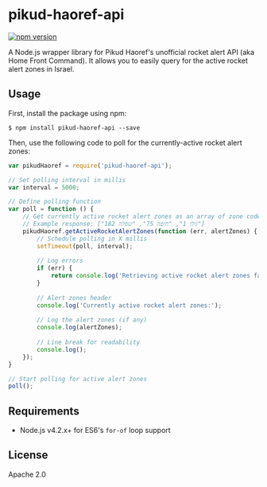 pikud-haoref-api
===================
[![npm version](https://badge.fury.io/js/pikud-haoref-api.svg)](https://badge.fury.io/js/pikud-haoref-api)

A Node.js wrapper library for Pikud Haoref's unofficial rocket alert API (aka Home Front Command). It allows you to easily query for the active rocket alert zones in Israel.

Usage
---

First, install the package using npm:
```shell
$ npm install pikud-haoref-api --save
```

Then, use the following code to poll for the currently-active rocket alert zones:

```js
var pikudHaoref = require('pikud-haoref-api');

// Set polling interval in millis
var interval = 5000;

// Define polling function
var poll = function () {
    // Get currently active rocket alert zones as an array of zone codes
    // Example response: ["גולן 1", "חיפה 75", "שפלה 182"]
    pikudHaoref.getActiveRocketAlertZones(function (err, alertZones) {
        // Schedule polling in X millis
        setTimeout(poll, interval);
        
        // Log errors
        if (err) {
            return console.log('Retrieving active rocket alert zones failed: ', err);
        }
            
        // Alert zones header
        console.log('Currently active rocket alert zones:');
        
        // Log the alert zones (if any)
        console.log(alertZones);
        
        // Line break for readability
        console.log();
    });
}

// Start polling for active alert zones
poll();
```

Requirements
---
* Node.js v4.2.x+ for ES6's `for-of` loop support

License
---
Apache 2.0
